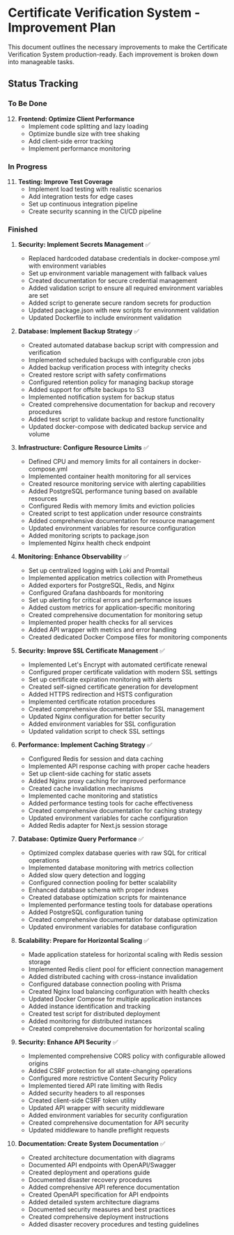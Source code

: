 # Certificate Verification System - Improvement Plan

This document outlines the necessary improvements to make the Certificate Verification System production-ready. Each improvement is broken down into manageable tasks.

## Status Tracking

### To Be Done

12. **Frontend: Optimize Client Performance**
    - Implement code splitting and lazy loading
    - Optimize bundle size with tree shaking
    - Add client-side error tracking
    - Implement performance monitoring

### In Progress

11. **Testing: Improve Test Coverage**
    - Implement load testing with realistic scenarios
    - Add integration tests for edge cases
    - Set up continuous integration pipeline
    - Create security scanning in the CI/CD pipeline

### Finished

1. **Security: Implement Secrets Management** ✅
   - Replaced hardcoded database credentials in docker-compose.yml with environment variables
   - Set up environment variable management with fallback values
   - Created documentation for secure credential management
   - Added validation script to ensure all required environment variables are set
   - Added script to generate secure random secrets for production
   - Updated package.json with new scripts for environment validation
   - Updated Dockerfile to include environment validation

2. **Database: Implement Backup Strategy** ✅
   - Created automated database backup script with compression and verification
   - Implemented scheduled backups with configurable cron jobs
   - Added backup verification process with integrity checks
   - Created restore script with safety confirmations
   - Configured retention policy for managing backup storage
   - Added support for offsite backups to S3
   - Implemented notification system for backup status
   - Created comprehensive documentation for backup and recovery procedures
   - Added test script to validate backup and restore functionality
   - Updated docker-compose with dedicated backup service and volume

3. **Infrastructure: Configure Resource Limits** ✅
   - Defined CPU and memory limits for all containers in docker-compose.yml
   - Implemented container health monitoring for all services
   - Created resource monitoring service with alerting capabilities
   - Added PostgreSQL performance tuning based on available resources
   - Configured Redis with memory limits and eviction policies
   - Created script to test application under resource constraints
   - Added comprehensive documentation for resource management
   - Updated environment variables for resource configuration
   - Added monitoring scripts to package.json
   - Implemented Nginx health check endpoint

4. **Monitoring: Enhance Observability** ✅
   - Set up centralized logging with Loki and Promtail
   - Implemented application metrics collection with Prometheus
   - Added exporters for PostgreSQL, Redis, and Nginx
   - Configured Grafana dashboards for monitoring
   - Set up alerting for critical errors and performance issues
   - Added custom metrics for application-specific monitoring
   - Created comprehensive documentation for monitoring setup
   - Implemented proper health checks for all services
   - Added API wrapper with metrics and error handling
   - Created dedicated Docker Compose files for monitoring components

5. **Security: Improve SSL Certificate Management** ✅
   - Implemented Let's Encrypt with automated certificate renewal
   - Configured proper certificate validation with modern SSL settings
   - Set up certificate expiration monitoring with alerts
   - Created self-signed certificate generation for development
   - Added HTTPS redirection and HSTS configuration
   - Implemented certificate rotation procedures
   - Created comprehensive documentation for SSL management
   - Updated Nginx configuration for better security
   - Added environment variables for SSL configuration
   - Updated validation script to check SSL settings

6. **Performance: Implement Caching Strategy** ✅
   - Configured Redis for session and data caching
   - Implemented API response caching with proper cache headers
   - Set up client-side caching for static assets
   - Added Nginx proxy caching for improved performance
   - Created cache invalidation mechanisms
   - Implemented cache monitoring and statistics
   - Added performance testing tools for cache effectiveness
   - Created comprehensive documentation for caching strategy
   - Updated environment variables for cache configuration
   - Added Redis adapter for Next.js session storage

7. **Database: Optimize Query Performance** ✅
   - Optimized complex database queries with raw SQL for critical operations
   - Implemented database monitoring with metrics collection
   - Added slow query detection and logging
   - Configured connection pooling for better scalability
   - Enhanced database schema with proper indexes
   - Created database optimization scripts for maintenance
   - Implemented performance testing tools for database operations
   - Added PostgreSQL configuration tuning
   - Created comprehensive documentation for database optimization
   - Updated environment variables for database configuration

8. **Scalability: Prepare for Horizontal Scaling** ✅
   - Made application stateless for horizontal scaling with Redis session storage
   - Implemented Redis client pool for efficient connection management
   - Added distributed caching with cross-instance invalidation
   - Configured database connection pooling with Prisma
   - Created Nginx load balancing configuration with health checks
   - Updated Docker Compose for multiple application instances
   - Added instance identification and tracking
   - Created test script for distributed deployment
   - Added monitoring for distributed instances
   - Created comprehensive documentation for horizontal scaling

9. **Security: Enhance API Security** ✅
   - Implemented comprehensive CORS policy with configurable allowed origins
   - Added CSRF protection for all state-changing operations
   - Configured more restrictive Content Security Policy
   - Implemented tiered API rate limiting with Redis
   - Added security headers to all responses
   - Created client-side CSRF token utility
   - Updated API wrapper with security middleware
   - Added environment variables for security configuration
   - Created comprehensive documentation for API security
   - Updated middleware to handle preflight requests

10. **Documentation: Create System Documentation** ✅
    - Created architecture documentation with diagrams
    - Documented API endpoints with OpenAPI/Swagger
    - Created deployment and operations guide
    - Documented disaster recovery procedures
    - Added comprehensive API reference documentation
    - Created OpenAPI specification for API endpoints
    - Added detailed system architecture diagrams
    - Documented security measures and best practices
    - Created comprehensive deployment instructions
    - Added disaster recovery procedures and testing guidelines